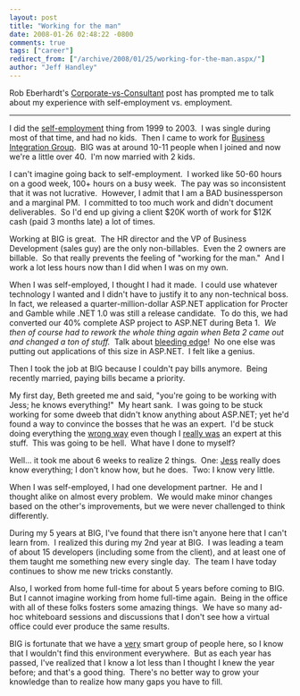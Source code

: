 ```yaml
---
layout: post
title: "Working for the man"
date: 2008-01-26 02:48:22 -0800
comments: true
tags: ["career"]
redirect_from: ["/archive/2008/01/25/working-for-the-man.aspx/"]
author: "Jeff Handley"
---
```

<!-- more -->
<p>Rob Eberhardt's <a href="http://blog.throbs.net/CommentView,guid,c2a601ca-0966-4a90-905f-6eaadbc35909.aspx" target="_blank">Corporate-vs-Consultant</a> post has prompted me to talk about my experience with self-employment vs. employment.</p>  <hr />  <p>I did the <a href="http://wedowebstuff.com/" target="_blank">self-employment</a> thing from 1999 to 2003.  I was single during most of that time, and had no kids.  Then I came to work for <a href="http://bigsolutions.com" target="_blank">Business Integration Group</a>.  BIG was at around 10-11 people when I joined and now we're a little over 40.  I'm now married with 2 kids.</p>  <p>I can't imagine going back to self-employment.  I worked like 50-60 hours on a good week, 100+ hours on a busy week.  The pay was so inconsistent that it was not lucrative.  However, I admit that I am a BAD businessperson and a marginal PM.  I committed to too much work and didn't document deliverables.  So I'd end up giving a client $20K worth of work for $12K cash (paid 3 months late) a lot of times. </p>  <p>Working at BIG is great.  The HR director and the VP of Business Development (sales guy) are the only non-billables.  Even the 2 owners are billable.  So that really prevents the feeling of "working for the man."  And I work a lot less hours now than I did when I was on my own.</p>  <p>When I was self-employed, I thought I had it made.  I could use whatever technology I wanted and I didn't have to justify it to any non-technical boss.  In fact, we released a quarter-million-dollar ASP.NET application for Procter and Gamble while .NET 1.0 was still a release candidate.  To do this, we had converted our 40% complete ASP project to ASP.NET during Beta 1.  <em>We then of course had to rework the whole thing again when Beta 2 came out and changed a ton of stuff.</em>  Talk about <a href="http://en.wikipedia.org/wiki/Bleeding_edge" target="_blank">bleeding edge</a>!  No one else was putting out applications of this size in ASP.NET.  I felt like a genius.</p>  <p>Then I took the job at BIG because I couldn't pay bills anymore.  Being recently married, paying bills became a priority.</p>  <p>My first day, Beth greeted me and said, "you're going to be working with Jess; he knows everything!"  My heart sank.  I was going to be stuck working for some dweeb that didn't know anything about ASP.NET; yet he'd found a way to convince the bosses that he was an expert.  I'd be stuck doing everything the <a title="The IBuySpy architecture sucked IMHO, but tons of people were using it for everything" href="http://web.archive.org/web/20010202151000/http://www.ibuyspy.com/" target="_blank">wrong way</a> even though I <u>really was</u> an expert at this stuff.  This was going to be hell.  What have I done to myself?</p>  <p>Well... it took me about 6 weeks to realize 2 things.  One: <a href="http://jesstedder.com" target="_blank">Jess</a> really does know everything; I don't know how, but he does.  Two: I know very little.</p>  <p>When I was self-employed, I had one development partner.  He and I thought alike on almost every problem.  We would make minor changes based on the other's improvements, but we were never challenged to think differently.</p>  <p>During my 5 years at BIG, I've found that there isn't anyone here that I can't learn from.  I realized this during my 2nd year at BIG.  I was leading a team of about 15 developers (including some from the client), and at least one of them taught me something new every single day.  The team I have today continues to show me new tricks constantly.</p>  <p>Also, I worked from home full-time for about 5 years before coming to BIG.  But I cannot imagine working from home full-time again.  Being in the office with all of these folks fosters some amazing things.  We have so many ad-hoc whiteboard sessions and discussions that I don't see how a virtual office could ever produce the same results.</p>  <p>BIG is fortunate that we have a <u>very</u> smart group of people here, so I know that I wouldn't find this environment everywhere.  But as each year has passed, I've realized that I know a lot less than I thought I knew the year before; and that's a good thing.  There's no better way to grow your knowledge than to realize how many gaps you have to fill.</p>
